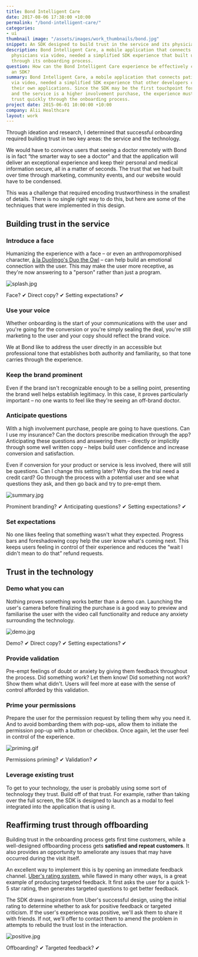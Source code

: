 ```yaml
---
title: Bond Intelligent Care
date: 2017-08-06 17:38:00 +10:00
permalink: "/bond-intelligent-care/"
categories:
- ui
thumbnail image: "/assets/images/work_thumbnails/bond.jpg"
snippet: An SDK designed to build trust in the service and its physicians
description: Bond Intelligent Care, a mobile application that connects patients with
  physicians via video, needed a simplified SDK experience that built user trust quickly
  through its onboarding process.
question: How can the Bond Intelligent Care experience be effectively condensed into
  an SDK?
summary: Bond Intelligent Care, a mobile application that connects patients with physicians
  via video, needed a simplified SDK experience that other developers could use in
  their own applications. Since the SDK may be the first touchpoint for many users
  and the service is a higher involvement purchase, the experience must build user
  trust quickly through the onboarding process.
project date: 2015-06-01 10:00:00 +10:00
company: Alii Healthcare
layout: work
---
```


Through ideation and research, I determined that successful onboarding required building trust in two key areas: the service and the technology.

We would have to convince users that seeing a doctor remotely with Bond is in fact “the smarter way to see a doctor" and that the application will deliver an exceptional experience and keep their personal and medical information secure, all in a matter of seconds. The trust that we had built over time through marketing, community events, and our website would have to be condensed.

This was a challenge that required encoding trustworthiness in the smallest of details. There is no single right way to do this, but here are some of the techniques that were implemented in this design.

## Building trust in the service

### Introduce a face
Humanizing the experience with a face – or even an anthropomorphised character, [à la Duolingo's Duo the Owl](https://www.useronboard.com/how-duolingo-onboards-new-users/?slide=22) – can help build an emotional connection with the user. This may make the user more receptive, as they're now answering to a "person" rather than just a program.

![splash.jpg](/uploads/splash.jpg)
<p class="caption">Face? ✔ Direct copy? ✔ Setting expectations? ✔</p>

### Use your voice
Whether onboarding is the start of your communications with the user and you're going for the conversion or you're simply sealing the deal, you're still marketing to the user and your copy should reflect the brand voice.

We at Bond like to address the user directly in an accessible but professional tone that establishes both authority and familiarity, so that tone carries through the experience.

### Keep the brand prominent
Even if the brand isn't recognizable enough to be a selling point, presenting the brand well helps establish legitimacy. In this case, it proves particularly important – no one wants to feel like they're seeing an off-brand doctor.

### Anticipate questions
With a high involvement purchase, people are going to have questions. Can I use my insurance? Can the doctors prescribe medication through the app? Anticipating these questions and answering them – directly or implicitly through some well written copy – helps build user confidence and increase conversion and satisfaction.

Even if conversion for your product or service is less involved, there will still be questions. Can I change this  setting later? Why does the trial need a credit card? Go through the process with a potential user and see what questions they ask, and then go back and try to pre-empt them.

![summary.jpg](/uploads/summary.jpg)
<p class="caption">Prominent branding? ✔ Anticipating questions? ✔ Setting expectations? ✔</p>

### Set expectations
No one likes feeling that something wasn't what they expected. Progress bars and foreshadowing copy help the user know what's coming next. This keeps users feeling in control of their experience and reduces the &ldquo;wait I didn't mean to do that&rdquo; refund requests.

## Trust in the technology

### Demo what you can
Nothing proves something works better than a demo can. Launching the user's camera before finalizing the purchase is a good way to preview and familiarise the user with the video call functionality and reduce any anxiety surrounding the technology.

![demo.jpg](/uploads/demo.jpg)
<p class="caption">Demo? ✔ Direct copy? ✔ Setting expectations? ✔</p>

### Provide validation
Pre-empt feelings of doubt or anxiety by giving them feedback throughout the process. Did something work? Let them know! Did something not work? Show them what didn't. Users will feel more at ease with the sense of control afforded by this validation.

### Prime your permissions
Prepare the user for the permission request by telling them why you need it. And to avoid bombarding them with pop-ups, allow them to initiate the permission pop-up with a button or checkbox. Once again, let the user feel in control of the experience.

![priming.gif](/uploads/priming.gif)
<p class="caption">Permissions priming? ✔ Validation? ✔</p>

### Leverage existing trust
To get to your technology, the user is probably using some sort of technology they trust. Build off of that trust. For example, rather than taking over the full screen, the SDK is designed to launch as a modal to feel integrated into the application that is using it.

## Reaffirming trust through offboarding
Building trust in the onboarding process gets first time customers, while a well-designed offboarding process gets **satisfied and repeat customers**. It also provides an opportunity to ameliorate any issues that may have occurred during the visit itself.

An excellent way to implement this is by opening an immediate feedback channel. [Uber's rating system](https://qz.com/1038285/uber-will-make-riders-explain-when-they-rate-a-driver-below-five-stars/), while flawed in many other ways, is a great example of producing targeted feedback. It first asks the user for a quick 1-5 star rating, then generates targeted questions to get better feedback.

The SDK draws inspiration from Uber's successful design, using the initial rating to determine whether to ask for positive feedback or targeted criticism. If the user's experience was positive, we'll ask them to share it with friends. If not, we'll offer to contact them to amend the problem in attempts to rebuild the trust lost in the interaction.

![positive.jpg](/uploads/positive.jpg)
<p class="caption">Offboarding? ✔ Targeted feedback? ✔</p>

